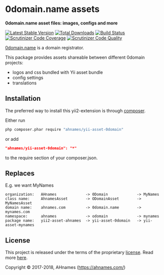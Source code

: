 # 0domain.name assets

**0domain.name asset files: images, configs and more**

[![Latest Stable Version](https://poser.pugx.org/ahnames/yii-asset-0domain/v/stable)](https://packagist.org/packages/ahnames/yii-asset-0domain)
[![Total Downloads](https://poser.pugx.org/ahnames/yii-asset-0domain/downloads)](https://packagist.org/packages/ahnames/yii-asset-0domain)
[![Build Status](https://img.shields.io/travis/ahnames/yii-asset-0domain.svg)](https://travis-ci.org/ahnames/yii-asset-0domain)
[![Scrutinizer Code Coverage](https://img.shields.io/scrutinizer/coverage/g/ahnames/yii-asset-0domain.svg)](https://scrutinizer-ci.com/g/ahnames/yii-asset-0domain/)
[![Scrutinizer Code Quality](https://img.shields.io/scrutinizer/g/ahnames/yii-asset-0domain.svg)](https://scrutinizer-ci.com/g/ahnames/yii-asset-0domain/)

[0domain.name](https://0domain.name) is a domain registrator.

This package provides assets shareable between different 0domain projects:

- logos and css bundled with Yii asset bundle
- config settings
- translations

## Installation

The preferred way to install this yii2-extension is through [composer](http://getcomposer.org/download/).

Either run

```sh
php composer.phar require "ahnames/yii-asset-0domain"
```

or add

```json
"ahnames/yii-asset-0domain": "*"
```

to the require section of your composer.json.

## Replaces

E.g. we want MyNames

    organization:   AHnames             -> 0Domain             -> MyNames
    class name:     AhnamesAsset        -> ODomainAsset        -> MyNamesAsset
    domain name:    ahnames.com         -> 0domain.name        -> mynames.com
    namespace:      ahnames             -> odomain             -> mynames
    package name:   yii2-asset-ahnames  -> yii-asset-0domain   -> yii-asset-mynames

## License

This project is released under the terms of the proprietary [license](LICENSE).
Read more [here](https://en.wikipedia.org/wiki/Proprietary_software).

Copyright © 2017-2018, AHnames (https://ahnames.com/)
